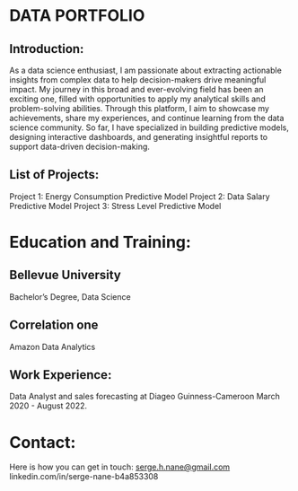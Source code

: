 # DATA PORTFOLIO
## Introduction:
As a data science enthusiast, I am passionate about extracting actionable insights from complex data to help decision-makers drive meaningful impact. My journey in this broad and ever-evolving field has been an exciting one, filled with opportunities to apply my analytical skills and problem-solving abilities. Through this platform, I aim to showcase my achievements, share my experiences, and continue learning from the data science community. So far, I have specialized in building predictive models, designing interactive dashboards, and generating insightful reports to support data-driven decision-making.

## List of Projects:
Project 1: Energy Consumption Predictive Model
Project 2: Data Salary Predictive Model
Project 3: Stress Level Predictive Model 


# Education and Training:
## Bellevue University
Bachelor’s Degree, Data Science
## Correlation one
Amazon Data Analytics

## Work Experience:
Data Analyst and sales forecasting at Diageo Guinness-Cameroon March 2020 - August 2022.


# Contact:
Here is how you can get in touch:
serge.h.nane@gmail.com
linkedin.com/in/serge-nane-b4a853308



